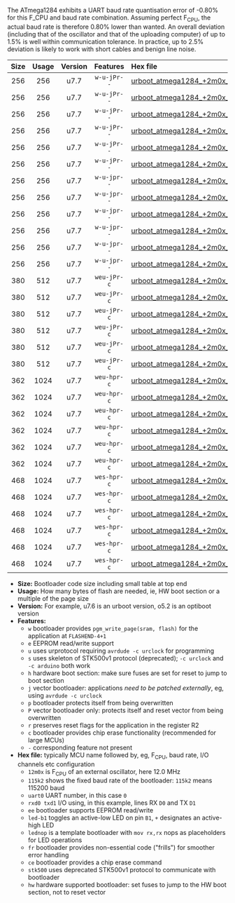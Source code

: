 The ATmega1284 exhibits a UART baud rate quantisation error of -0.80% for this F_CPU and baud rate combination. Assuming perfect F<sub>CPU</sub>, the actual baud rate is therefore 0.80% lower than wanted. An overall deviation (including that of the oscillator and that of the uploading computer) of up to 1.5% is well within communication tolerance. In practice, up to 2.5% deviation is likely to work with short cables and benign line noise.

|Size|Usage|Version|Features|Hex file|
|:-:|:-:|:-:|:-:|:--|
|256|256|u7.7|`w-u-jPr--`|[urboot_atmega1284_+2m0x_+++7k2_uart0_rxd0_txd1_led+b0.hex](https://raw.githubusercontent.com/stefanrueger/urboot.hex/main/mcus/atmega1284/external_oscillator/fcpu_+2m0x/br_+++7k2/urboot_atmega1284_+2m0x_+++7k2_uart0_rxd0_txd1_led+b0.hex)|
|256|256|u7.7|`w-u-jPr--`|[urboot_atmega1284_+2m0x_+++7k2_uart0_rxd0_txd1_led+b7.hex](https://raw.githubusercontent.com/stefanrueger/urboot.hex/main/mcus/atmega1284/external_oscillator/fcpu_+2m0x/br_+++7k2/urboot_atmega1284_+2m0x_+++7k2_uart0_rxd0_txd1_led+b7.hex)|
|256|256|u7.7|`w-u-jPr--`|[urboot_atmega1284_+2m0x_+++7k2_uart0_rxd0_txd1_lednop.hex](https://raw.githubusercontent.com/stefanrueger/urboot.hex/main/mcus/atmega1284/external_oscillator/fcpu_+2m0x/br_+++7k2/urboot_atmega1284_+2m0x_+++7k2_uart0_rxd0_txd1_lednop.hex)|
|256|256|u7.7|`w-u-jPr--`|[urboot_atmega1284_+2m0x_+++7k2_uart1_rxd2_txd3_led+b0.hex](https://raw.githubusercontent.com/stefanrueger/urboot.hex/main/mcus/atmega1284/external_oscillator/fcpu_+2m0x/br_+++7k2/urboot_atmega1284_+2m0x_+++7k2_uart1_rxd2_txd3_led+b0.hex)|
|256|256|u7.7|`w-u-jPr--`|[urboot_atmega1284_+2m0x_+++7k2_uart1_rxd2_txd3_led+b7.hex](https://raw.githubusercontent.com/stefanrueger/urboot.hex/main/mcus/atmega1284/external_oscillator/fcpu_+2m0x/br_+++7k2/urboot_atmega1284_+2m0x_+++7k2_uart1_rxd2_txd3_led+b7.hex)|
|256|256|u7.7|`w-u-jPr--`|[urboot_atmega1284_+2m0x_+++7k2_uart1_rxd2_txd3_lednop.hex](https://raw.githubusercontent.com/stefanrueger/urboot.hex/main/mcus/atmega1284/external_oscillator/fcpu_+2m0x/br_+++7k2/urboot_atmega1284_+2m0x_+++7k2_uart1_rxd2_txd3_lednop.hex)|
|256|256|u7.7|`w-u-jpr--`|[urboot_atmega1284_+2m0x_+++7k2_uart0_rxd0_txd1_led+b0_fr.hex](https://raw.githubusercontent.com/stefanrueger/urboot.hex/main/mcus/atmega1284/external_oscillator/fcpu_+2m0x/br_+++7k2/urboot_atmega1284_+2m0x_+++7k2_uart0_rxd0_txd1_led+b0_fr.hex)|
|256|256|u7.7|`w-u-jpr--`|[urboot_atmega1284_+2m0x_+++7k2_uart0_rxd0_txd1_led+b7_fr.hex](https://raw.githubusercontent.com/stefanrueger/urboot.hex/main/mcus/atmega1284/external_oscillator/fcpu_+2m0x/br_+++7k2/urboot_atmega1284_+2m0x_+++7k2_uart0_rxd0_txd1_led+b7_fr.hex)|
|256|256|u7.7|`w-u-jpr--`|[urboot_atmega1284_+2m0x_+++7k2_uart0_rxd0_txd1_lednop_fr.hex](https://raw.githubusercontent.com/stefanrueger/urboot.hex/main/mcus/atmega1284/external_oscillator/fcpu_+2m0x/br_+++7k2/urboot_atmega1284_+2m0x_+++7k2_uart0_rxd0_txd1_lednop_fr.hex)|
|256|256|u7.7|`w-u-jpr--`|[urboot_atmega1284_+2m0x_+++7k2_uart1_rxd2_txd3_led+b0_fr.hex](https://raw.githubusercontent.com/stefanrueger/urboot.hex/main/mcus/atmega1284/external_oscillator/fcpu_+2m0x/br_+++7k2/urboot_atmega1284_+2m0x_+++7k2_uart1_rxd2_txd3_led+b0_fr.hex)|
|256|256|u7.7|`w-u-jpr--`|[urboot_atmega1284_+2m0x_+++7k2_uart1_rxd2_txd3_led+b7_fr.hex](https://raw.githubusercontent.com/stefanrueger/urboot.hex/main/mcus/atmega1284/external_oscillator/fcpu_+2m0x/br_+++7k2/urboot_atmega1284_+2m0x_+++7k2_uart1_rxd2_txd3_led+b7_fr.hex)|
|256|256|u7.7|`w-u-jpr--`|[urboot_atmega1284_+2m0x_+++7k2_uart1_rxd2_txd3_lednop_fr.hex](https://raw.githubusercontent.com/stefanrueger/urboot.hex/main/mcus/atmega1284/external_oscillator/fcpu_+2m0x/br_+++7k2/urboot_atmega1284_+2m0x_+++7k2_uart1_rxd2_txd3_lednop_fr.hex)|
|380|512|u7.7|`weu-jPr-c`|[urboot_atmega1284_+2m0x_+++7k2_uart0_rxd0_txd1_ee_led+b0_fr_ce.hex](https://raw.githubusercontent.com/stefanrueger/urboot.hex/main/mcus/atmega1284/external_oscillator/fcpu_+2m0x/br_+++7k2/urboot_atmega1284_+2m0x_+++7k2_uart0_rxd0_txd1_ee_led+b0_fr_ce.hex)|
|380|512|u7.7|`weu-jPr-c`|[urboot_atmega1284_+2m0x_+++7k2_uart0_rxd0_txd1_ee_led+b7_fr_ce.hex](https://raw.githubusercontent.com/stefanrueger/urboot.hex/main/mcus/atmega1284/external_oscillator/fcpu_+2m0x/br_+++7k2/urboot_atmega1284_+2m0x_+++7k2_uart0_rxd0_txd1_ee_led+b7_fr_ce.hex)|
|380|512|u7.7|`weu-jPr-c`|[urboot_atmega1284_+2m0x_+++7k2_uart0_rxd0_txd1_ee_lednop_fr_ce.hex](https://raw.githubusercontent.com/stefanrueger/urboot.hex/main/mcus/atmega1284/external_oscillator/fcpu_+2m0x/br_+++7k2/urboot_atmega1284_+2m0x_+++7k2_uart0_rxd0_txd1_ee_lednop_fr_ce.hex)|
|380|512|u7.7|`weu-jPr-c`|[urboot_atmega1284_+2m0x_+++7k2_uart1_rxd2_txd3_ee_led+b0_fr_ce.hex](https://raw.githubusercontent.com/stefanrueger/urboot.hex/main/mcus/atmega1284/external_oscillator/fcpu_+2m0x/br_+++7k2/urboot_atmega1284_+2m0x_+++7k2_uart1_rxd2_txd3_ee_led+b0_fr_ce.hex)|
|380|512|u7.7|`weu-jPr-c`|[urboot_atmega1284_+2m0x_+++7k2_uart1_rxd2_txd3_ee_led+b7_fr_ce.hex](https://raw.githubusercontent.com/stefanrueger/urboot.hex/main/mcus/atmega1284/external_oscillator/fcpu_+2m0x/br_+++7k2/urboot_atmega1284_+2m0x_+++7k2_uart1_rxd2_txd3_ee_led+b7_fr_ce.hex)|
|380|512|u7.7|`weu-jPr-c`|[urboot_atmega1284_+2m0x_+++7k2_uart1_rxd2_txd3_ee_lednop_fr_ce.hex](https://raw.githubusercontent.com/stefanrueger/urboot.hex/main/mcus/atmega1284/external_oscillator/fcpu_+2m0x/br_+++7k2/urboot_atmega1284_+2m0x_+++7k2_uart1_rxd2_txd3_ee_lednop_fr_ce.hex)|
|362|1024|u7.7|`weu-hpr-c`|[urboot_atmega1284_+2m0x_+++7k2_uart0_rxd0_txd1_ee_led+b0_fr_ce_hw.hex](https://raw.githubusercontent.com/stefanrueger/urboot.hex/main/mcus/atmega1284/external_oscillator/fcpu_+2m0x/br_+++7k2/urboot_atmega1284_+2m0x_+++7k2_uart0_rxd0_txd1_ee_led+b0_fr_ce_hw.hex)|
|362|1024|u7.7|`weu-hpr-c`|[urboot_atmega1284_+2m0x_+++7k2_uart0_rxd0_txd1_ee_led+b7_fr_ce_hw.hex](https://raw.githubusercontent.com/stefanrueger/urboot.hex/main/mcus/atmega1284/external_oscillator/fcpu_+2m0x/br_+++7k2/urboot_atmega1284_+2m0x_+++7k2_uart0_rxd0_txd1_ee_led+b7_fr_ce_hw.hex)|
|362|1024|u7.7|`weu-hpr-c`|[urboot_atmega1284_+2m0x_+++7k2_uart0_rxd0_txd1_ee_lednop_fr_ce_hw.hex](https://raw.githubusercontent.com/stefanrueger/urboot.hex/main/mcus/atmega1284/external_oscillator/fcpu_+2m0x/br_+++7k2/urboot_atmega1284_+2m0x_+++7k2_uart0_rxd0_txd1_ee_lednop_fr_ce_hw.hex)|
|362|1024|u7.7|`weu-hpr-c`|[urboot_atmega1284_+2m0x_+++7k2_uart1_rxd2_txd3_ee_led+b0_fr_ce_hw.hex](https://raw.githubusercontent.com/stefanrueger/urboot.hex/main/mcus/atmega1284/external_oscillator/fcpu_+2m0x/br_+++7k2/urboot_atmega1284_+2m0x_+++7k2_uart1_rxd2_txd3_ee_led+b0_fr_ce_hw.hex)|
|362|1024|u7.7|`weu-hpr-c`|[urboot_atmega1284_+2m0x_+++7k2_uart1_rxd2_txd3_ee_led+b7_fr_ce_hw.hex](https://raw.githubusercontent.com/stefanrueger/urboot.hex/main/mcus/atmega1284/external_oscillator/fcpu_+2m0x/br_+++7k2/urboot_atmega1284_+2m0x_+++7k2_uart1_rxd2_txd3_ee_led+b7_fr_ce_hw.hex)|
|362|1024|u7.7|`weu-hpr-c`|[urboot_atmega1284_+2m0x_+++7k2_uart1_rxd2_txd3_ee_lednop_fr_ce_hw.hex](https://raw.githubusercontent.com/stefanrueger/urboot.hex/main/mcus/atmega1284/external_oscillator/fcpu_+2m0x/br_+++7k2/urboot_atmega1284_+2m0x_+++7k2_uart1_rxd2_txd3_ee_lednop_fr_ce_hw.hex)|
|468|1024|u7.7|`wes-hpr-c`|[urboot_atmega1284_+2m0x_+++7k2_uart0_rxd0_txd1_ee_led+b0_fr_ce_stk500_hw.hex](https://raw.githubusercontent.com/stefanrueger/urboot.hex/main/mcus/atmega1284/external_oscillator/fcpu_+2m0x/br_+++7k2/urboot_atmega1284_+2m0x_+++7k2_uart0_rxd0_txd1_ee_led+b0_fr_ce_stk500_hw.hex)|
|468|1024|u7.7|`wes-hpr-c`|[urboot_atmega1284_+2m0x_+++7k2_uart0_rxd0_txd1_ee_led+b7_fr_ce_stk500_hw.hex](https://raw.githubusercontent.com/stefanrueger/urboot.hex/main/mcus/atmega1284/external_oscillator/fcpu_+2m0x/br_+++7k2/urboot_atmega1284_+2m0x_+++7k2_uart0_rxd0_txd1_ee_led+b7_fr_ce_stk500_hw.hex)|
|468|1024|u7.7|`wes-hpr-c`|[urboot_atmega1284_+2m0x_+++7k2_uart0_rxd0_txd1_ee_lednop_fr_ce_stk500_hw.hex](https://raw.githubusercontent.com/stefanrueger/urboot.hex/main/mcus/atmega1284/external_oscillator/fcpu_+2m0x/br_+++7k2/urboot_atmega1284_+2m0x_+++7k2_uart0_rxd0_txd1_ee_lednop_fr_ce_stk500_hw.hex)|
|468|1024|u7.7|`wes-hpr-c`|[urboot_atmega1284_+2m0x_+++7k2_uart1_rxd2_txd3_ee_led+b0_fr_ce_stk500_hw.hex](https://raw.githubusercontent.com/stefanrueger/urboot.hex/main/mcus/atmega1284/external_oscillator/fcpu_+2m0x/br_+++7k2/urboot_atmega1284_+2m0x_+++7k2_uart1_rxd2_txd3_ee_led+b0_fr_ce_stk500_hw.hex)|
|468|1024|u7.7|`wes-hpr-c`|[urboot_atmega1284_+2m0x_+++7k2_uart1_rxd2_txd3_ee_led+b7_fr_ce_stk500_hw.hex](https://raw.githubusercontent.com/stefanrueger/urboot.hex/main/mcus/atmega1284/external_oscillator/fcpu_+2m0x/br_+++7k2/urboot_atmega1284_+2m0x_+++7k2_uart1_rxd2_txd3_ee_led+b7_fr_ce_stk500_hw.hex)|
|468|1024|u7.7|`wes-hpr-c`|[urboot_atmega1284_+2m0x_+++7k2_uart1_rxd2_txd3_ee_lednop_fr_ce_stk500_hw.hex](https://raw.githubusercontent.com/stefanrueger/urboot.hex/main/mcus/atmega1284/external_oscillator/fcpu_+2m0x/br_+++7k2/urboot_atmega1284_+2m0x_+++7k2_uart1_rxd2_txd3_ee_lednop_fr_ce_stk500_hw.hex)|

- **Size:** Bootloader code size including small table at top end
- **Usage:** How many bytes of flash are needed, ie, HW boot section or a multiple of the page size
- **Version:** For example, u7.6 is an urboot version, o5.2 is an optiboot version
- **Features:**
  + `w` bootloader provides `pgm_write_page(sram, flash)` for the application at `FLASHEND-4+1`
  + `e` EEPROM read/write support
  + `u` uses urprotocol requiring `avrdude -c urclock` for programming
  + `s` uses skeleton of STK500v1 protocol (deprecated); `-c urclock` and `-c arduino` both work
  + `h` hardware boot section: make sure fuses are set for reset to jump to boot section
  + `j` vector bootloader: applications *need to be patched externally*, eg, using `avrdude -c urclock`
  + `p` bootloader protects itself from being overwritten
  + `P` vector bootloader only: protects itself and reset vector from being overwritten
  + `r` preserves reset flags for the application in the register R2
  + `c` bootloader provides chip erase functionality (recommended for large MCUs)
  + `-` corresponding feature not present
- **Hex file:** typically MCU name followed by, eg, F<sub>CPU</sub>, baud rate, I/O channels etc configuration
  + `12m0x` is F<sub>CPU</sub> of an external oscillator, here 12.0 MHz
  + `115k2` shows the fixed baud rate of the bootloader: `115k2` means 115200 baud
  + `uart0` UART number, in this case `0`
  + `rxd0 txd1` I/O using, in this example, lines RX `D0` and TX `D1`
  + `ee` bootloader supports EEPROM read/write
  + `led-b1` toggles an active-low LED on pin `B1`, `+` designates an active-high LED
  + `lednop` is a template bootloader with `mov rx,rx` nops as placeholders for LED operations
  + `fr` bootloader provides non-essential code ("frills") for smoother error handling
  + `ce` bootloader provides a chip erase command
  + `stk500` uses deprecated STK500v1 protocol to communicate with bootloader
  + `hw` hardware supported bootloader: set fuses to jump to the HW boot section, not to reset vector
